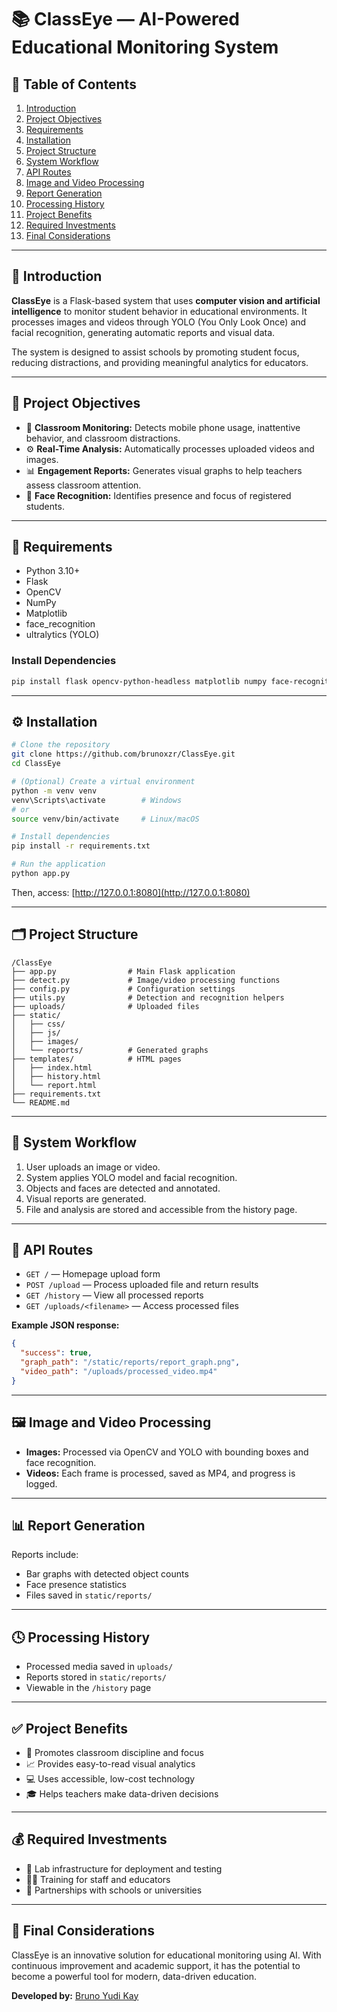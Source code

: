 # 📚 ClassEye — AI-Powered Educational Monitoring System

## 📑 Table of Contents

1. [Introduction](#introduction)
2. [Project Objectives](#project-objectives)
3. [Requirements](#requirements)
4. [Installation](#installation)
5. [Project Structure](#project-structure)
6. [System Workflow](#system-workflow)
7. [API Routes](#api-routes)
8. [Image and Video Processing](#image-and-video-processing)
9. [Report Generation](#report-generation)
10. [Processing History](#processing-history)
11. [Project Benefits](#project-benefits)
12. [Required Investments](#required-investments)
13. [Final Considerations](#final-considerations)

---

## 📌 Introduction

**ClassEye** is a Flask-based system that uses **computer vision and artificial intelligence** to monitor student behavior in educational environments. It processes images and videos through YOLO (You Only Look Once) and facial recognition, generating automatic reports and visual data.

The system is designed to assist schools by promoting student focus, reducing distractions, and providing meaningful analytics for educators.

---

## 🎯 Project Objectives

* 🎥 **Classroom Monitoring:** Detects mobile phone usage, inattentive behavior, and classroom distractions.
* ⚙️ **Real-Time Analysis:** Automatically processes uploaded videos and images.
* 📊 **Engagement Reports:** Generates visual graphs to help teachers assess classroom attention.
* 🤖 **Face Recognition:** Identifies presence and focus of registered students.

---

## 🧰 Requirements

* Python 3.10+
* Flask
* OpenCV
* NumPy
* Matplotlib
* face\_recognition
* ultralytics (YOLO)

### Install Dependencies

```bash
pip install flask opencv-python-headless matplotlib numpy face-recognition ultralytics
```

---

## ⚙️ Installation

```bash
# Clone the repository
git clone https://github.com/brunoxzr/ClassEye.git
cd ClassEye

# (Optional) Create a virtual environment
python -m venv venv
venv\Scripts\activate        # Windows
# or
source venv/bin/activate     # Linux/macOS

# Install dependencies
pip install -r requirements.txt

# Run the application
python app.py
```

Then, access: [http://127.0.0.1:8080](http://127.0.0.1:8080)

---

## 🗂️ Project Structure

```
/ClassEye
├── app.py                # Main Flask application
├── detect.py             # Image/video processing functions
├── config.py             # Configuration settings
├── utils.py              # Detection and recognition helpers
├── uploads/              # Uploaded files
├── static/
│   ├── css/
│   ├── js/
│   ├── images/
│   └── reports/          # Generated graphs
├── templates/            # HTML pages
│   ├── index.html
│   ├── history.html
│   └── report.html
├── requirements.txt
└── README.md
```

---

## 🔁 System Workflow

1. User uploads an image or video.
2. System applies YOLO model and facial recognition.
3. Objects and faces are detected and annotated.
4. Visual reports are generated.
5. File and analysis are stored and accessible from the history page.

---

## 🔌 API Routes

* `GET /` — Homepage upload form
* `POST /upload` — Process uploaded file and return results
* `GET /history` — View all processed reports
* `GET /uploads/<filename>` — Access processed files

**Example JSON response:**

```json
{
  "success": true,
  "graph_path": "/static/reports/report_graph.png",
  "video_path": "/uploads/processed_video.mp4"
}
```

---

## 🖼️ Image and Video Processing

* **Images:** Processed via OpenCV and YOLO with bounding boxes and face recognition.
* **Videos:** Each frame is processed, saved as MP4, and progress is logged.

---

## 📊 Report Generation

Reports include:

* Bar graphs with detected object counts
* Face presence statistics
* Files saved in `static/reports/`

---

## 🕓 Processing History

* Processed media saved in `uploads/`
* Reports stored in `static/reports/`
* Viewable in the `/history` page

---

## ✅ Project Benefits

* 🧠 Promotes classroom discipline and focus
* 📈 Provides easy-to-read visual analytics
* 💻 Uses accessible, low-cost technology
* 🎓 Helps teachers make data-driven decisions

---

## 💰 Required Investments

* 🧪 Lab infrastructure for deployment and testing
* 🧑‍🏫 Training for staff and educators
* 🤝 Partnerships with schools or universities

---

## 📌 Final Considerations

ClassEye is an innovative solution for educational monitoring using AI. With continuous improvement and academic support, it has the potential to become a powerful tool for modern, data-driven education.

**Developed by:** [Bruno Yudi Kay](https://github.com/brunoxzr)
